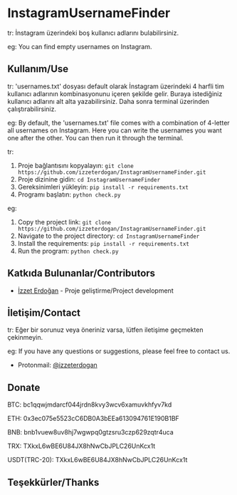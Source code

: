 # InstagramUsernameFinder

tr: İnstagram üzerindeki boş kullanıcı adlarını bulabilirsiniz.

eg: You can find empty usernames on Instagram.


## Kullanım/Use

tr: 'usernames.txt' dosyası default olarak İnstagram üzerindeki 4 harfli tim kullanıcı adlarının kombinasyonunu içeren şekilde gelir. Buraya istediğiniz kullanıcı adlarını alt alta yazabilirsiniz. Daha sonra terminal üzerinden çalıştırabilirsiniz.

eg: By default, the 'usernames.txt' file comes with a combination of 4-letter all usernames on Instagram. Here you can write the usernames you want one after the other. You can then run it through the terminal.

tr:
1. Proje bağlantısını kopyalayın: `git clone https://github.com/izzeterdogan/InstagramUsernameFinder.git`
2. Proje dizinine gidin: `cd InstagramUsernameFinder`
3. Gereksinimleri yükleyin: `pip install -r requirements.txt`
4. Programı başlatın: `python check.py`

eg:
1. Copy the project link: `git clone https://github.com/izzeterdogan/InstagramUsernameFinder.git`
2. Navigate to the project directory: `cd InstagramUsernameFinder`
3. Install the requirements: `pip install -r requirements.txt`
4. Run the program: `python check.py`


## Katkıda Bulunanlar/Contributors

- [İzzet Erdoğan](https://github.com/izzeterdogan/) - Proje geliştirme/Project development


## İletişim/Contact

tr: Eğer bir sorunuz veya öneriniz varsa, lütfen iletişime geçmekten çekinmeyin.

eg: If you have any questions or suggestions, please feel free to contact us.

- Protonmail: [@izzeterdogan](https://mailto:izzeterdogan@protonmail.com)

## Donate

BTC: bc1qqwjmdarcf044jrdn8kvy3wcv6xamuvkhfyv7kd

ETH: 0x3ec075e5523cC6DB0A3bEEa613094761E190B1BF

BNB: bnb1vuew8uv8hj7wgwpq0gtzsru3czp629zqtr4uca

TRX: TXkxL6wBE6U84JX8hNwCbJPLC26UnKcx1t

USDT(TRC-20): TXkxL6wBE6U84JX8hNwCbJPLC26UnKcx1t

## Teşekkürler/Thanks
